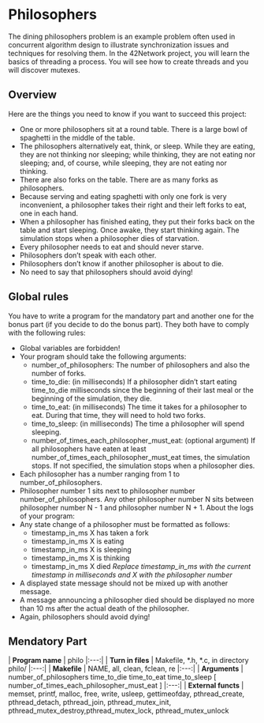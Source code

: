 # Philosophers
The dining philosophers problem is an example problem often used in concurrent algorithm design to illustrate synchronization issues and techniques for resolving them.
In the 42Network project, you will learn the basics of threading a process. You will see how to create threads and you will discover mutexes.

## Overview
Here are the things you need to know if you want to succeed this project:
*	One or more philosophers sit at a round table. There is a large bowl of spaghetti in the middle of the table.
*	The philosophers alternatively eat, think, or sleep. While they are eating, they are not thinking nor sleeping; while thinking, they are not eating nor sleeping; and, of course, while sleeping, they are not eating nor thinking.
*	There are also forks on the table. There are as many forks as philosophers.
*	Because serving and eating spaghetti with only one fork is very inconvenient, a philosopher takes their right and their left forks to eat, one in each hand.
*	When a philosopher has finished eating, they put their forks back on the table and start sleeping. Once awake, they start thinking again. The simulation  stops when a philosopher dies of starvation.
*	Every philosopher needs to eat and should never starve.
*	Philosophers don’t speak with each other.
*	Philosophers don’t know if another philosopher is about to die.
*	No need to say that philosophers should avoid dying!

## Global rules
You have to write a program for the mandatory part and another one for the bonus part (if you decide to do the bonus part). They both have to comply with the following rules:
*	Global variables are forbidden!
*	Your program should take the following arguments:
	*	number_of_philosophers: The number of philosophers and also the number of forks.
	*	time_to_die:  (in milliseconds)  If a philosopher didn’t start eating time_to_die milliseconds since the beginning of their last meal or the beginning of the simulation, they die.
	*	time_to_eat: (in milliseconds) The time it takes for a philosopher to eat. During that time, they will need to hold two forks.
	*	time_to_sleep: (in milliseconds) The time a philosopher will spend sleeping.
	* number_of_times_each_philosopher_must_eat: (optional argument) If all philosophers have eaten at least number_of_times_each_philosopher_must_eat
times, the simulation stops. If not specified, the simulation stops when a philosopher dies.
*	Each philosopher has a number ranging from 1 to number_of_philosophers.
*	Philosopher number 1 sits next to philosopher number number_of_philosophers. Any other philosopher number N sits between philosopher number N - 1 and philosopher number N + 1.
About the logs of your program:
*	Any state change of a philosopher must be formatted as follows:
	*	timestamp_in_ms X has taken a fork
	*	timestamp_in_ms X is eating
	*	timestamp_in_ms X is sleeping
	*	timestamp_in_ms X is thinking
	*	timestamp_in_ms X died
	*Replace timestamp_in_ms with the current timestamp in milliseconds and X with the philosopher number*
*	A displayed state message should not be mixed up with another message.
*	A message announcing a philosopher died should be displayed no more than 10 ms after the actual death of the philosopher.
*	Again, philosophers should avoid dying!

## Mendatory Part

| **Program name**    | philo
|:---:|
| **Turn in files**   | Makefile, *.h, *.c, in directory philo/
|:---:|
| **Makefile**        | NAME, all, clean, fclean, re
|:---:|
| **Arguments**       | number_of_philosophers time_to_die time_to_eat time_to_sleep [ number_of_times_each_philosopher_must_eat ]
|:---:|
| **External functs** | memset, printf, malloc, free, write, usleep, gettimeofday, pthread_create, pthread_detach, pthread_join, pthread_mutex_init, pthread_mutex_destroy,pthread_mutex_lock, pthread_mutex_unlock
